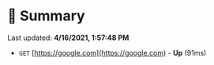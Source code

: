 # 📖 Summary
Last updated: **4/16/2021, 1:57:48 PM**

- `GET` [https://google.com](https://google.com) - **Up** (91ms)
